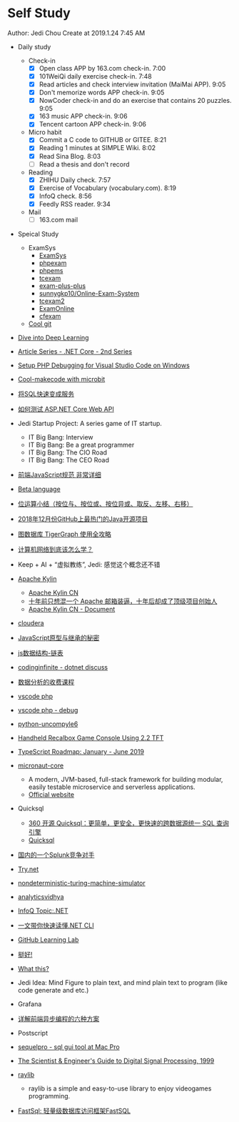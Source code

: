 # Self Study

Author: Jedi Chou
Create at 2019.1.24 7:45 AM

* Daily study
  * Check-in
    -[x] Open class APP by 163.com check-in. 7:00
    -[x] 101WeiQi daily exercise check-in. 7:48
    -[x] Read articles and check interview invitation (MaiMai APP). 9:05
    -[x] Don't memorize words APP check-in. 9:05
    -[x] NowCoder check-in and do an exercise that contains 20 puzzles. 9:05
    -[x] 163 music APP check-in. 9:06
    -[x] Tencent cartoon APP check-in. 9:06

  * Micro habit
    -[x] Commit a C code to GITHUB or GITEE. 8:21
    -[x] Reading 1 minutes at SIMPLE Wiki. 8:02
    -[x] Read Sina Blog. 8:03
    -[ ] Read a thesis and don't record

  * Reading
    -[x] ZHIHU Daily check. 7:57
    -[x] Exercise of Vocabulary (vocabulary.com). 8:19
    -[x] InfoQ check. 8:56
    -[x] Feedly RSS reader. 9:34

  * Mail
    -[ ] 163.com mail

* Speical Study
  * ExamSys
    * [ExamSys](https://github.com/lrx0014/ExamSys)
    * [phpexam](https://sourceforge.net/projects/phpexam/)
    * [phpems](https://github.com/phpems/phpems)
    * [tcexam](https://www.oschina.net/p/tcexam/)
    * [exam-plus-plus](https://www.oschina.net/p/exam-plus-plus)
    * [sunnygkp10/Online-Exam-System](https://github.com/sunnygkp10/Online-Exam-System-)
    * [tcexam2](https://tcexam.org/)
    * [ExamOnline](https://github.com/wepeng/ExamOnline)
    * [cfexam](https://github.com/cforth/cfexam)
  * [Cool git](https://learngitbranching.js.org/?demo)
* [Dive into Deep Learning](http://d2l.ai/chapter_introduction/index.html)
* [Article Series - .NET Core - 2nd Series](https://www.infoq.com/articles/dotnet-core-article-second-series)
* [Setup PHP Debugging for Visual Studio Code on Windows](https://weblogs.asp.net/dixin/setup-php-debugging-for-visual-studio-code-on-windows)
* [Cool-makecode with microbit](https://makecode.microbit.org/)
* [将SQL快速变成服务](https://github.com/alash3al/sqler)
* [如何测试 ASP.NET Core Web API](https://www.infoq.cn/article/4Z59Jy7ptKNERdv-o8Qp)

* Jedi Startup Project: A series game of IT startup.
  * IT Big Bang: Interview
  * IT Big Bang: Be a great programmer
  * IT Big Bang: The CIO Road
  * IT Big Bang: The CEO Road

* [前端JavaScript规范 非常详细](http://www.codeceo.com/article/javascript-guide.html)
* [Beta language](http://cs.au.dk/~beta/)
* [位运算小结（按位与、按位或、按位异或、取反、左移、右移）](http://blogread.cn/it/article/7327?f=wb_blogread)
* [2018年12月份GitHub上最热门的Java开源项目](https://www.itcodemonkey.com/article/12747.html)
* [图数据库 TigerGraph 使用全攻略](https://www.infoq.cn/article/6ZEYmQZvU*6pX7zKuKSw)
* [计算机网络到底该怎么学？](https://www.infoq.cn/article/7rVcJX4j4Nu7dgGhm_80)
* Keep + AI + “虚拟教练”, Jedi: 感觉这个概念还不错
* [Apache Kylin](http://kylin.apache.org/)
  * [Apache Kylin CN](http://kylin.apache.org/cn/)
  * [十年前只想混一个 Apache 邮箱装逼，十年后却成了顶级项目创始人](https://www.infoq.cn/article/VxFsN0wgf0I6Y-8kgFpD)
  * [Apache Kylin CN - Document](http://kylin.apache.org/cn/docs/)
* [cloudera](https://www.cloudera.com/)
* [JavaScript原型与继承的秘密](https://github.com/dreamapplehappy/blog/blob/master/2018/12/30/README.md)
* [js数据结构-链表](https://segmentfault.com/a/1190000017569816)
* [codinginfinite - dotnet discuss](https://codinginfinite.com/dotnet-framework-web-mobile-desktop-iot-cloud/)
* [数据分析的收费课程](https://time.geekbang.org/column/intro/147?utm_term=zeusU3VDN&utm_source=website&utm_medium=infoq&utm_content=textlink)
* [vscode php](https://blogs.msdn.microsoft.com/nicktrog/2016/02/11/configuring-visual-studio-code-for-php-development/)
* [vscode php - debug](https://marketplace.visualstudio.com/items?itemName=felixfbecker.php-debug)
* [python-uncompyle6](https://github.com/rocky/python-uncompyle6)
* [Handheld Recalbox Game Console Using 2.2 TFT](https://www.instructables.com/id/Handheld-Recalbox-Game-Console-Using-22-TFT/)
* [TypeScript Roadmap: January - June 2019](https://github.com/Microsoft/TypeScript/issues/29288)
* [micronaut-core](https://github.com/micronaut-projects/micronaut-core)
  * A modern, JVM-based, full-stack framework for building modular, easily testable microservice and serverless applications.
  * [Official website](http://micronaut.io/)
* Quicksql
  * [360 开源 Quicksql：更简单，更安全，更快速的跨数据源统一 SQL 查询引擎](https://www.infoq.cn/article/p5-9Mg1YdMesVC0tD8EP)
  * [Quicksql](https://github.com/Qihoo360/Quicksql)
* [国内的一个Splunk竞争对手](https://www.rizhiyi.com/)
* [Try.net](https://try.dot.net/)
* [nondeterministic-turing-machine-simulator](https://github.com/0novanta/nondeterministic-turing-machine-simulator)
* [analyticsvidhya](https://www.analyticsvidhya.com/)
* [InfoQ Topic:.NET](https://www.infoq.com/dotnet)
* [一文带你快速读懂.NET CLI](https://www.infoq.cn/article/6EcRA11e1mbzSbo_Xr7h)
* [GitHub Learning Lab](https://github.com/marketplace/github-learning-lab)
* [挺好!](https://www.cnblogs.com/Leo_wl/p/5049859.html)
* [What this?](https://kronuz.io/Xapiand/)
* Jedi Idea: Mind Figure to plain text, and mind plain text to program (like code generate and etc.)
* Grafana
* [详解前端异步编程的六种方案](https://www.infoq.cn/article/zwowtega7KjC4Ad-trp4)
* Postscript
* [sequelpro - sql gui tool at Mac Pro](https://www.sequelpro.com/)
* [The Scientist & Engineer's Guide to Digital Signal Processing, 1999](https://www.analog.com/en/education/education-library/scientist_engineers_guide.html)
* [raylib](https://www.raylib.com/)
  * raylib is a simple and easy-to-use library to enjoy videogames programming.
* [FastSql: 轻量级数据库访问框架FastSQL](https://github.com/fast-sql/FastSQL)
